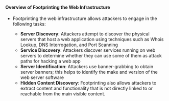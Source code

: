 #### Overview of Footprinting the Web Infrastructure

- Footprinting the web infrastructure allows attackers to engage in the following tasks:

	- **Server Discovery**: Attackers attempt to discover the physical servers that host a web application using techniques such as Whois Lookup, DNS Interrogation, and Port Scanning
	- **Service Discovery**: Attackers discover services running on web servers to determine whether they can use some of them as attack paths for hacking a web app
	- **Server Identification**: Attackers use banner-grabbing to obtain server banners; this helps to identify the make and version of the web server software
	- **Hidden Content Discovery**: Footprinting also allows attackers to extract content and functionality that is not directly linked to or reachable from the main visible content.